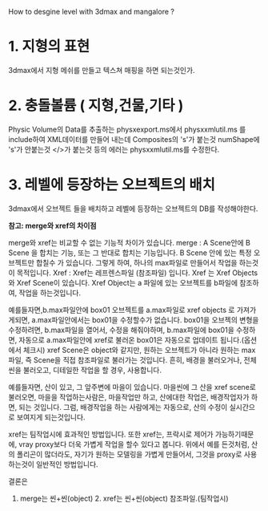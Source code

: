 How to desgine level with 3dmax and mangalore ?

# 1. 지형의 표현 #
3dmax에서 지형 메쉬를 만들고 텍스쳐 매핑을 하면 되는것인가.

# 2. 충돌볼륨 ( 지형,건물,기타 ) #

Physic Volume의 Data를 추출하는 physxexport.ms에서 physxxmlutil.ms 를 include하여
XML데이터를 만들어 내는데 Composites의 's'가 붙는것 numShape에 's'가 안붙는것  </>가 붙는것
등의 에러는 physxxmlutil.ms를 수정한다.


# 3. 레벨에 등장하는 오브젝트의 배치 #
3dmax에서 오브젝트 들을 배치하고 레벨에 등장하는 오브젝트의 DB를 작성해야한다.


**참고: merge와 xref의 차이점**

merge와 xref는 비교할 수 없는 기능적 차이가 있습니다.
merge : A Scene안에 B Scene 을 합치는 기능, 또는 그 반대로 합치는 기능입니다.  B Scene 안에 있는 특정 오브젝트만 합칠수 가 있습니다.
그렇게 하여, 하나의 max파일로 만들어서 작업을 하는것이 목적입니다.
Xref : Xref는 레프렌스파일 (참조파일) 입니다.  Xref 는 Xref Objects와 Xref Scene이 있습니다.
Xref Object는 a 파일에 있는 오브젝트를 b파일에 참조하여, 작업을 하는것입니다.

예를들자면,b.max파일안에 box01 오브젝트를 a.max파일로 xref objects 로 가져가게되면, a.max파일안에서는 box01을 수정할수가 없습니다. box01을 오브젝의 변형을 수정하려면, b.max파일을 열어서, 수정을 해줘야하며, b.max파일에 box01을 수정하면, 자동으로 a.max파일안에 xref로 불러온 box01은 자동으로 업데이트 됩니다.(옵션에서 체크시) xref Scene은 object와 같지만, 원하는 오브젝트가 아니라 원하는 max파일, 즉 Scene을 직접 참조파일로 불러가는 것입니다. 흔히, 배경을 불러오거나, 전체 씬을 불러오고, 디테일한 작업을 할 경우, 사용합니다.

예를들자면, 산이 있고, 그 앞주변에 마을이 있습니다. 마을씬에 그 산을 xref scene로 불러오면, 마을을 작업하는사람은, 마을작업만 하고, 산에대한 작업은, 배경작업자가 하면, 되는 것입니다. 그럼, 배경작업을 하는 사람에게는 자동으로, 산의 수정이 실시간으로 보여지게 되는것입니다.

xref는 팀작업시에 효과적인 방법입니다. 또한 xref는, 프락시로 제어가 가능하기때문에, vray proxy보다 더욱 가볍게 작업을 할수 있다고 봅니다. 위에서 예를 든것처럼, 산의 폴리곤이 많더라도, 자기가 원하는 모델링을 가볍게 만들어서, 그것을 proxy로 사용하는것이 일반적인 방법입니다.

결론은
1. merge는 씬+씬(object)    2. xref는 씬+씬(object) 참조파일.(팀작업시)